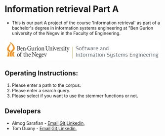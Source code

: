 # Information retrieval Part A
  * This is our part A project of the course 'Information retrieval' as part of a bachelor's degree in information systems engineering at "Ben Gurion university of the Negev in the Faculty of Engineering.

![BGU](https://github.com/tomdua/Ass-3_3-Front-Vue.js/blob/master/src/assets/ise-bgu.jpg?raw=true)

 ## Operating Instructions:
 1. Please enter a path to the corpus.
 2. Please enter a search query.
 3. Please select if you want to use the stemmer functions or not.
 
 ## Developers
  * Almog Sarafian -  [Email](almogs575@gmail.com),[Git](https://github.com/almogs575),[Linkedin](https://www.linkedin.com/in/almog-sarafian-844326187/),
  * Tom Duany -  [Email](tomduany@gmail.com),[Git](https://github.com/tomdua),[Linkedin](https://www.linkedin.com/in/tom-duany-1ab71b141/),

